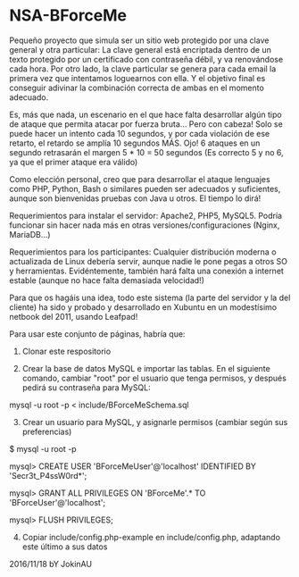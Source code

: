 # NSA-BForceMe
Pequeño proyecto que simula ser un sitio web protegido por una clave general y otra particular: La clave general está encriptada dentro de un texto protegido por un certificado con contraseña débil, y va renovándose cada hora. Por otro lado, la clave particular se genera para cada email la primera vez que intentamos loguearnos con ella. Y el objetivo final es conseguir adivinar la combinación correcta de ambas en el momento adecuado.

Es, más que nada, un escenario en el que hace falta desarrollar algún tipo de ataque que permita atacar por fuerza bruta... Pero con cabeza! Solo se puede hacer un intento cada 10 segundos, y por cada violación de ese retarto, el retardo se amplía 10 segundos MÁS. Ojo! 6 ataques en un segundo retrasarán el margen 5 * 10 = 50 segundos (Es correcto 5 y no 6, ya que el primer ataque era válido)

Como elección personal, creo que para desarrollar el ataque lenguajes como PHP, Python, Bash o similares pueden ser adecuados y suficientes, aunque son bienvenidas pruebas con Java u otros. El tiempo lo dirá!

Requerimientos para instalar el servidor: Apache2, PHP5, MySQL5. Podría funcionar sin hacer nada más en otras versiones/configuraciones (Nginx, MariaDB...)

Requerimientos para los participantes: Cualquier distribución moderna o actualizada de Linux debería servir, aunque nadie le pone pegas a otros SO y herramientas. Evidéntemente, también hará falta una conexión a internet estable (aunque no hace falta demasiada velocidad!)

Para que os hagáis una idea, todo este sistema (la parte del servidor y la del cliente) ha sido y probado y desarrollado en Xubuntu en un modestísimo netbook del 2011, usando Leafpad!

Para usar este conjunto de páginas, habría que:

1) Clonar este respositorio

2) Crear la base de datos MySQL e importar las tablas. En el siguiente comando, cambiar "root" por el usuario que tenga permisos, y después pedirá su contraseña para MySQL:

mysql -u root -p < include/BForceMeSchema.sql

3) Crear un usuario para MySQL, y asignarle permisos (cambiar según sus preferencias)

$ mysql -u root -p

mysql> CREATE USER 'BForceMeUser'@'localhost' IDENTIFIED BY 'Secr3t_P4ssW0rd*';

mysql> GRANT ALL PRIVILEGES ON 'BForceMe'.* TO 'BForceUser'@'localhost';

mysql> FLUSH PRIVILEGES;

4) Copiar include/config.php-example en include/config.php, adaptando este último a sus datos



2016/11/18 bY JokinAU
